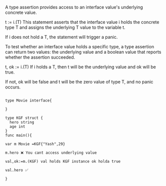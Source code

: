 A type assertion provides access to an interface value's underlying concrete value.

t := i.(T)
This statement asserts that the interface value i holds the concrete type T and assigns the underlying T value to the variable t.

If i does not hold a T, the statement will trigger a panic.

To test whether an interface value holds a specific type, a type assertion can return two values: the underlying value and a boolean value that reports whether the assertion succeeded.

t, ok := i.(T)
If i holds a T, then t will be the underlying value and ok will be true.

If not, ok will be false and t will be the zero value of type T, and no panic occurs.

```

type Movie interface{

}

type KGF struct {
  hero string
  age int
}
func main(){

var m Movie =KGF{"Yash",29}

m.hero ❌ You cant access underlying value

val,ok:=m.(KGF) val holds KGF instance ok holda true

val.hero ✅

}

```

